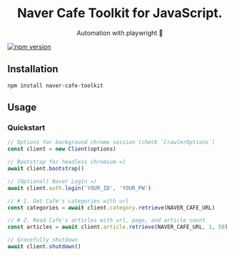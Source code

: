 <div align="center">
	<h1>Naver Cafe Toolkit for JavaScript.</h1>
	<p>Automation with playwright 🚀</p>
</div>

[![npm version](https://badge.fury.io/js/naver-cafe-toolkit.svg)](https://www.npmjs.com/package/naver-cafe-toolkit)

## Installation

```
npm install naver-cafe-toolkit
```


## Usage

### Quickstart

```ts
// Options for background chrome session (check `CrawlerOptions`)
const client = new Client(options)

// Bootstrap for headless chromium =)
await client.bootstrap()

// (Optional) Naver Login =)
await client.auth.login('YOUR_ID', 'YOUR_PW')

// # 1. Get Cafe's categories with url
const categories = await client.category.retrieve(NAVER_CAFE_URL)

// # 2. Read Cafe's articles with url, page, and article count
const articles = await client.article.retrieve(NAVER_CAFE_URL, 1, 50)

// Gracefully shutdown
await client.shutdown()
```
